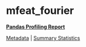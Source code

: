 # mfeat_fourier

[**Pandas Profiling Report**](https://epistasislab.github.io/pmlb/profile/mfeat_fourier.html)

[Metadata](metadata.yaml) | [Summary Statistics](summary_stats.tsv)

